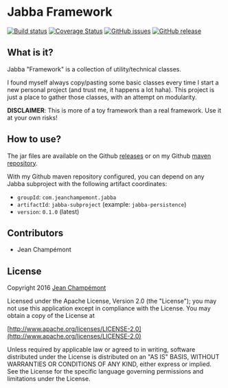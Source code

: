 Jabba Framework
=================================================
[![Build status](https://travis-ci.org/jchampemont/jabba-framework.svg?branch=master)](https://travis-ci.org/jchampemont/jabba-framework)
[![Coverage Status](https://coveralls.io/repos/jchampemont/jabba-framework/badge.svg?branch=master&service=github)](https://coveralls.io/github/jchampemont/jabba-framework?branch=master)
[![GitHub issues](https://img.shields.io/github/issues/jchampemont/jabba-framework.svg?maxAge=2592000)](https://github.com/jchampemont/jabba-framework/issues)
[![GitHub release](https://img.shields.io/github/release/jchampemont/jabba-framework.svg?maxAge=2592000)](https://github.com/jchampemont/jabba-framework/releases)

What is it?
-------------------------------------------------
Jabba "Framework" is a collection of utility/technical classes.

I found myself always copy/pasting some basic classes every time I start a new personal  project 
(and trust me, it happens a lot haha). This project is just a place to gather those classes, with an attempt
on modularity.

**DISCLAIMER**: This is more of a toy framework than a real framework. Use it at your own risks!

How to use?
-------------------------------------------------
The jar files are available on the Github [releases](https://github.com/jchampemont/jabba-framework/releases)
or on my Github [maven repository](https://github.com/jchampemont/maven-repository).

With my Github maven repository configured, you can depend on any Jabba subproject with the
following artifact coordinates:

- `groupId`: `com.jeanchampemont.jabba`
- `artifactId`: `jabba-subproject` (example: `jabba-persistence`)
- `version`: `0.1.0` (latest)

Contributors
-------------------------------------------------
- Jean Champémont

License
-------------------------------------------------
Copyright 2016 [Jean Champémont](http://www.jeanchampemont.com)

Licensed under the Apache License, Version 2.0 (the "License");
you may not use this application except in compliance with the License.
You may obtain a copy of the License at

[http://www.apache.org/licenses/LICENSE-2.0](http://www.apache.org/licenses/LICENSE-2.0)

Unless required by applicable law or agreed to in writing, software
distributed under the License is distributed on an "AS IS" BASIS,
WITHOUT WARRANTIES OR CONDITIONS OF ANY KIND, either express or implied.
See the License for the specific language governing permissions and
limitations under the License.
